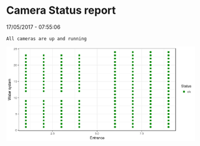Camera Status report
================
17/05/2017 - 07:55:06

    All cameras are up and running

![](camreport_files/figure-markdown_github/unnamed-chunk-2-1.png)
